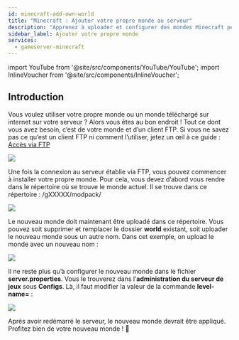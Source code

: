 ```yaml
---
id: minecraft-add-own-world
title: "Minecraft : Ajouter votre propre monde au serveur"
description: "Apprenez à uploader et configurer des mondes Minecraft personnalisés sur votre serveur pour une expérience de jeu unique → Découvrez-le maintenant"
sidebar_label: Ajouter votre propre monde
services:
  - gameserver-minecraft
---
```


import YouTube from '@site/src/components/YouTube/YouTube';
import InlineVoucher from '@site/src/components/InlineVoucher';

## Introduction

Vous voulez utiliser votre propre monde ou un monde téléchargé sur internet sur votre serveur ? Alors vous êtes au bon endroit ! Tout ce dont vous avez besoin, c’est de votre monde et d’un client FTP. Si vous ne savez pas ce qu’est un client FTP ni comment l’utiliser, jetez un œil à ce guide : [Accès via FTP](gameserver-ftpaccess.md)

![](https://screensaver01.zap-hosting.com/index.php/s/Rmx6c6n2rP5MqBz/preview)

<YouTube videoId="5tII3C9yO3g" imageSrc="https://screensaver01.zap-hosting.com/index.php/s/SbB6iZmdZtMAPaS/preview" title="Comment uploader des MAPS personnalisées sur votre serveur Minecraft" description="Vous préférez comprendre en voyant les choses en action ? On a ce qu’il vous faut ! Plongez dans notre vidéo qui vous explique tout. Que vous soyez pressé ou que vous aimiez apprendre de façon plus fun et immersive !"/>

Une fois la connexion au serveur établie via FTP, vous pouvez commencer à installer votre propre monde. Pour cela, vous devez d’abord vous rendre dans le répertoire où se trouve le monde actuel. Il se trouve dans ce répertoire : /gXXXXX/modpack/

![](https://screensaver01.zap-hosting.com/index.php/s/85KLwjPYt3yjHZt/preview)

Le nouveau monde doit maintenant être uploadé dans ce répertoire. Vous pouvez soit supprimer et remplacer le dossier **world** existant, soit uploader le nouveau monde sous un autre nom. Dans cet exemple, on upload le monde avec un nouveau nom :

![](https://screensaver01.zap-hosting.com/index.php/s/3DYD5ANgNsCNpkE/preview)

Il ne reste plus qu’à configurer le nouveau monde dans le fichier **server.properties**. Vous le trouverez dans l’**administration du serveur de jeux** sous **Configs**. Là, il faut modifier la valeur de la commande **level-name=** :

![](https://screensaver01.zap-hosting.com/index.php/s/idoHWafC3g4AbYL/preview)

Après avoir redémarré le serveur, le nouveau monde devrait être appliqué. Profitez bien de votre nouveau monde ! 🙂

<InlineVoucher />

<InlineVoucher />